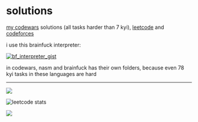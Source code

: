# solutions

[my codewars](https://www.codewars.com/users/mb6ockatf) solutions (all tasks
harder than 7 kyi), [leetcode](https://leetcode.com/mb6ockatf/) and
[codeforces](https://codeforces.com/profile/mb6ockatf)

i use this brainfuck interpreter:

[![bf_interpreter_gist](https://github-readme-stats.vercel.app/api/gist?id=ab374623a3b3d2011438dd2c491d1db7&show_owner=true&theme=gruvbox)](
    https://gist.github.com/mb6ockatf/ab374623a3b3d2011438dd2c491d1db7
)

in codewars, nasm and brainfuck has their own folders, because even 78 kyi
tasks in these languages are hard

------

<img src="https://github.r2v.ch/codewars?user=mb6ockatf&stroke=black&top_languages=true&hide_clan=true&theme=midnight_purple&name=mb6ockatf">

![leetcode stats](https://leetcode.card.workers.dev/mb6ockatf?theme=dark&font=source_code_pro&extension=activity)

<img src="https://codeforces-readme-stats.vercel.app/api/card?username=mb6ockatf">
